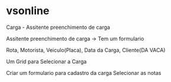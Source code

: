 # vsonline

Carga - Assitente preenchimento de carga

Assitente preenchimento de carga -> Tem um formulario

Rota, Motorista, Veiculo(Placa), Data da Carga, Cliente(DA VACA)

Um Grid para Selecionar a Carga


Criar um formulario para cadastro da carga
Selecionar as notas 
